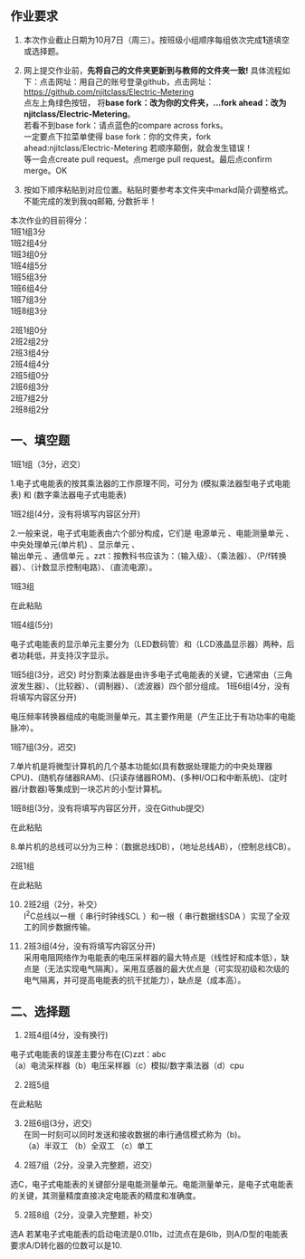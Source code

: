 ## 作业要求

1. 本次作业截止日期为10月7日（周三）。按班级小组顺序每组依次完成**1**道填空或选择题。  

2. 网上提交作业前，**先将自己的文件夹更新到与教师的文件夹一致!** 具体流程如下：点击网址：用自己的账号登录github，点击网址：https://github.com/njitclass/Electric-Metering  
点左上角绿色按钮，
将**base fork：改为你的文件夹，...fork ahead：改为njitclass/Electric-Metering**。   
若看不到base fork：请点蓝色的compare across forks。  
一定要点下拉菜单使得 base fork：你的文件夹，fork ahead:njitclass/Electric-Metering
若顺序颠倒，就会发生错误！  
等一会点create pull request。点merge pull request。最后点confirm merge。OK

3. 按如下顺序粘贴到对应位置。粘贴时要参考本文件夹中markd简介调整格式。不能完成的发到我qq邮箱, 分数折半！

本次作业的目前得分：  
1班1组3分  
1班2组4分  
1班3组0分  
1班4组5分  
1班5组3分  
1班6组4分  
1班7组3分  
1班8组3分 

2班1组0分  
2班2组2分  
2班3组4分  
2班4组4分  
2班5组0分  
2班6组3分  
2班7组2分  
2班8组2分

## 一、填空题

1班1组（3分，迟交）

1.电子式电能表的按其乘法器的工作原理不同，可分为 (模拟乘法器型电子式电能表) 和 (数字乘法器电子式电能表)

1班2组(4分，没有将填写内容区分开)

2.一般来说，电子式电能表由六个部分构成，它们是 电源单元 、电能测量单元 、中央处理单元(单片机) 、显示单元 、  
输出单元 、通信单元 。zzt：按教科书应该为：（输入级）、（乘法器）、（P/f转换器）、（计数显示控制电路）、（直流电源）。   

1班3组

在此粘贴

1班4组(5分)

电子式电能表的显示单元主要分为（LED数码管）和（LCD液晶显示器）两种，后者功耗低，并支持汉字显示。

1班5组(3分，迟交)
时分割乘法器是由许多电子式电能表的关键，它通常由（三角波发生器）、（比较器）、（调制器）、（滤波器）四个部分组成。
1班6组(4分，没有将填写内容区分开)

电压频率转换器组成的电能测量单元，其主要作用是（产生正比于有功功率的电能脉冲）。

1班7组(3分，迟交)

7.单片机是将微型计算机的几个基本功能如(具有数据处理能力的中央处理器CPU)、(随机存储器RAM)、(只读存储器ROM)、(多种I/O口和中断系统)、(定时器/计数器)等集成到一块芯片的小型计算机。

1班8组(3分，没有将填写内容区分开，没在Github提交)

在此粘贴

8.单片机的总线可以分为三种：（数据总线DB），（地址总线AB），（控制总线CB）。

2班1组

在此粘贴

10. 2班2组（2分，补交）  
I<sup>2</sup>C总线以一根（ 串行时钟线SCL ）和一根（ 串行数据线SDA ）实现了全双工的同步数据传输。

11. 2班3组(4分，没有将填写内容区分开)  
采用电阻网络作为电能表的电压采样器的最大特点是（线性好和成本低），缺点是（无法实现电气隔离）。采用互感器的最大优点是（可实现初级和次级的电气隔离，并可提高电能表的抗干扰能力），缺点是（成本高）。

## 二、选择题

1. 2班4组(4分，没有换行)

电子式电能表的误差主要分布在(C)zzt：abc   
（a）电流采样器（b）电压采样器（c）模拟/数字乘法器（d）cpu

2. 2班5组

在此粘贴

3. 2班6组(3分，迟交)  
在同一时刻可以同时发送和接收数据的串行通信模式称为（b)。  
（a）半双工         （b）全双工           （c）单工

4. 2班7组（2分，没录入完整题，迟交）

选C，电子式电能表的关键部分是电能测量单元。电能测量单元，是电子式电能表的关键，其测量精度直接决定电能表的精度和准确度。

5. 2班8组（2分，没录入完整题，补交）

选A  若某电子式电能表的启动电流是0.01Ib，过流点在是6Ib，则A/D型的电能表要求A/D转化器的位数可以是10.

